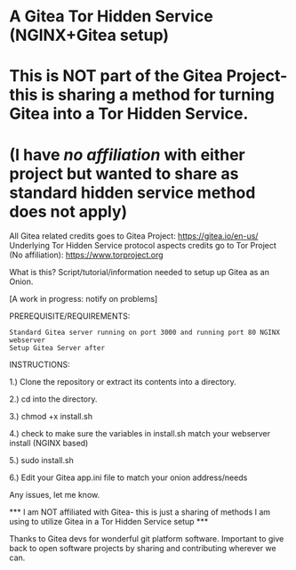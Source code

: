 # A Gitea Tor Hidden Service (NGINX+Gitea setup)
#
# This is NOT part of the Gitea Project- this is sharing a method for turning Gitea into a Tor Hidden Service.
# (I have *no affiliation* with either project but wanted to share as standard hidden service method does not apply)

All Gitea related credits goes to Gitea Project: https://gitea.io/en-us/
Underlying Tor Hidden Service protocol aspects credits go to Tor Project (No affiliation): https://www.torproject.org

What is this? Script/tutorial/information needed to setup up Gitea as an Onion. 

[A work in progress: notify on problems]

PREREQUISITE/REQUIREMENTS:

    Standard Gitea server running on port 3000 and running port 80 NGINX webserver
    Setup Gitea Server after

INSTRUCTIONS:

1.) Clone the repository or extract its contents into a directory.

2.) cd into the directory.

3.) chmod +x install.sh

4.) check to make sure the variables in install.sh match your webserver install (NGINX based)

5.) sudo install.sh

6.) Edit your Gitea app.ini file to match your onion address/needs

Any issues, let me know. 

*** I am NOT affiliated with Gitea- this is just a sharing of methods I am using to utilize Gitea in a Tor Hidden Service setup ***

Thanks to Gitea devs for wonderful git platform software. Important to give back to open software projects by sharing and contributing wherever we can.
